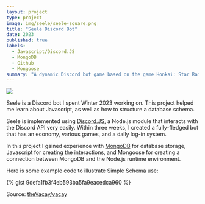 ```yaml
---
layout: project
type: project
image: img/seele/seele-square.png
title: "Seele Discord Bot"
date: 2023
published: true
labels:
  - Javascript/Discord.JS
  - MongoDB
  - Github
  - Mongoose
summary: "A dynamic Discord bot game based on the game Honkai: Star Rail."
---
```


<img class="img-fluid" src="../img/vacay/vacay-home-page.png">

Seele is a Discord bot I spent Winter 2023 working on. This project helped me learn about Javascript, as well as how to structure a database schema.

Seele is implemented using [Discord.JS](https://discord.js.org/), a Node.js module that interacts with the Discord API very easily. Within three weeks, I created a fully-fledged bot that has an economy, various games, and a daily log-in system.

In this project I gained experience with [MongoDB](http://mongodb.com) for database storage, Javascript for creating the interactions, and Mongoose for creating a connection between MongoDB and the Node.js runtime environment.

Here is some example code to illustrate Simple Schema use:

{% gist 9defa1fb3f4eb593ba5fa9eacedca960 %}
 
Source: <a href="https://github.com/theVacay/vacay">theVacay/vacay</a>
